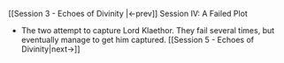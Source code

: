 [[Session 3 - Echoes of Divinity |<-prev]]
Session IV: A Failed Plot
- The two attempt to capture Lord Klaethor. They fail several times, but eventually manage to get him captured.
[[Session 5 - Echoes of Divinity|next->]]